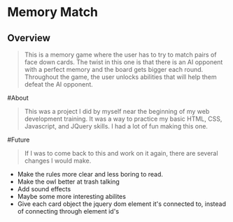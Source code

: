 # Memory Match

## Overview

> This is a memory game where the user has to try to match pairs of face down cards. The twist in this one is that there
is an AI opponent with a perfect memory and the board gets bigger each round. Throughout the game, the user unlocks abilities
that will help them defeat the AI opponent.

#About

> This was a project I did by myself near the beginning of my web development training. It was a way to practice my basic
HTML, CSS, Javascript, and JQuery skills. I had a lot of fun making this one.

#Future

> If I was to come back to this and work on it again, there are several changes I would make. 
- Make the rules more clear and less boring to read.
- Make the owl better at trash talking
- Add sound effects
- Maybe some more interesting abilites
- Give each card object the jquery dom element it's connected to, instead of connecting through element id's
